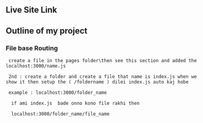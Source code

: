 ## Live Site Link 

## Outline of my project

### File base Routing
     
     create a file in the pages folder\then see this section and added the localhost:3000/name.js 

     2nd : create a folder and create a file that name is index.js when we show it then setup the ( /foldername ) dilei index.js auto kaj hobe 

     example : localhost:3000/folder_name

      if ami index.js  bade onno kono file rakhi then  

      localhost:3000/folder_name/file_name 


      
